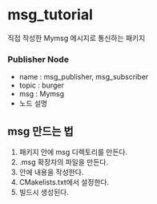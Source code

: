# msg_tutorial
직접 작성한 Mymsg 메시지로 통신하는 패키지

### Publisher Node

- name : msg_publisher, msg_subscriber
- topic : burger
- msg : Mymsg
- 노드 설명

## msg 만드는 법
1. 패키지 안에 msg 디렉토리를 만든다.
2. .msg 확장자의 파일을 만든다.
3. 안에 내용을 작성한다.
4. CMakelists.txt에서 설정한다.
5. 빌드시 생성된다.